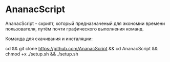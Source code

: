 # AnanacScript

AnanacScript - скрипт, который предназначеный для экономии времени пользователя, путём почти графического выполнения команд.

Команда для скачивания и инсталяции:

cd && git clone https://github.com/AnanacScript && cd AnanacScript && chmod +x ./setup.sh && ./setup.sh
